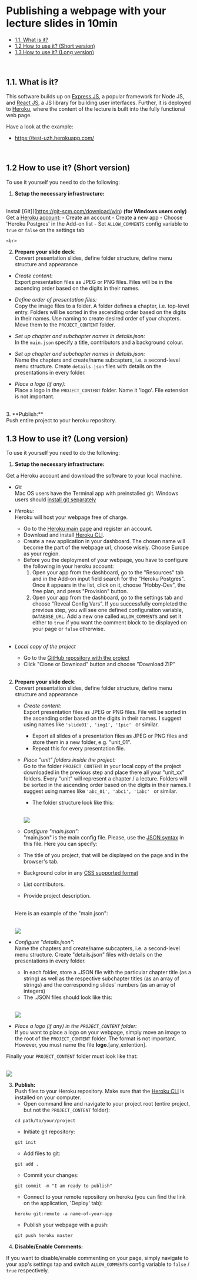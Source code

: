 Publishing a webpage with your lecture slides in 10min
====

<!-- TOC -->

- [1.1. What is it?](#11-what-is-it)
- [1.2 How to use it? (Short version)](#12-how-to-use-it-short-version)
- [1.3 How to use it? (Long version)](#13-how-to-use-it-long-version)

<!-- /TOC -->
<br>

## 1.1. What is it?

This software builds up on [Express JS](http://expressjs.com/), a popular framework for Node JS, and [React JS](https://reactjs.org/), a JS library for building user interfaces. Further, it is deployed to [Heroku](https://www.heroku.com/home), where the content of the lecture is built into the fully functional web page.

Have a look at the example:
- https://test-uzh.herokuapp.com/
<br>


## 1.2 How to use it? (Short version)

To use it yourself you need to do the following:

1. **Setup the necessary infrastructure:**

  <br> Install [Git]((https://git-scm.com/download/win) **(for Windows users only)**
  <br> Get a [Heroku account](https://www.heroku.com/home):
    - Create an  account
    - Create a new app
    - Choose 'Heroku Postgres' in the Add-on list
    - Set ```ALLOW_COMMENTS``` config variable to ```true``` or ```false``` on the settings tab

    <br>
2. **Prepare your slide deck**:
<br>Convert presentation slides, define folder structure, define menu structure and appearance

  - *Create content:*
  <br>Export presentation files as JPEG or PNG files. Files will be in the ascending order based on the digits in their names.

  - *Define order of presentation files:*
  <br> Copy the image files to a folder. A folder defines a chapter, i.e. top-level entry. Folders will be sorted in the ascending order based on the digits in their names. Use naming to create desired order of your chapters. Move them to the ```PROJECT_CONTENT``` folder.
  - *Set up chapter and subchapter names in details.json:*
  <br>In the ```main.json``` specify a title, contributors and a background colour.
  - *Set up chapter and subchapter names in details.json:*
  <br>Name the chapters and create/name subcapters, i.e. a second-level menu structure. Create ```details.json``` files with details on the presentations in every folder.
  - *Place a logo (if any):*
  <br>Place a logo in the ```PROJECT_CONTENT``` folder. Name it 'logo'. File extension is not important.

  <br>
3. **Publish:**
<br>Push entire project to your heroku repository.

<br>

## 1.3 How to use it? (Long version)

To use it yourself you need to do the following:

1. **Setup the necessary infrastructure:**

  Get a Heroku account and download the software to your local machine.
  - *Git*
  <br>Mac OS users have the Terminal app with preinstalled git. Windows users should [install git separately](https://git-scm.com/download/win)
  - *Heroku:*
  <br>Heroku will host your webpage free of charge.
      - Go to the [Heroku main page](https://www.heroku.com/home) and register an account.
      - Download and install [Heroku CLI](https://devcenter.heroku.com/articles/heroku-cli).
      - Create a new application in your dashboard. The chosen name will become the part of the webpage url, choose wisely. Choose Europe as your region.
      - Before you the deployment of your webpage, you have to configure the following in your heroku account:
        1. Open your app from the dashboard, go to the "Resources" tab and in the Add-on input field search for the "Heroku Postgres". Once it appears in the list, click on it, choose "Hobby-Dev", the free plan, and press "Provision" button.
        2. Open your app from the dashboard, go to the settings tab and choose "Reveal Config Vars". If you successfully completed the previous step, you will see one defined configuration variable, ```DATABASE_URL```. Add a new one called ```ALLOW_COMMENTS``` and set it either to ```true``` if you want the comment block to be displayed on your page or ```false``` otherwise.

    <br>
  - *Local copy of the project*

    - Go to the [GitHub repository with the project](https://github.com/cookiehunter22/react-server-slideshow)
    - Click "Clone or Download" button and choose "Download ZIP"

    <br>
2. **Prepare your slide deck**: <br>Convert presentation slides, define folder structure, define menu structure and appearance

    - *Create content:*
<br>Export presentation files as JPEG or PNG files. File will be sorted in the ascending order based on the digits in their names. I suggest using names like ```'slide01', 'img1', '1pic' ``` or similar.
        - Export all slides of a presentation files as JPEG or PNG files and store them in a new folder, e.g. "unit_01".
        - Repeat this for every presentation file.

   - *Place "unit" folders inside the project:*
<br> Go to the folder ```PROJECT_CONTENT``` in your local copy of the project downloaded in the previous step and place there all your "unit_xx" folders. Every "unit" will represent a chapter / a lecture. Folders will be sorted in the ascending order based on the digits in their names. I suggest using names like ```'abc_01', 'abc1', '1abc' ``` or similar.
        - The folder structure look like this:

        <br>![](./readme_images/1.png)
        <br>

   - *Configure "main.json":*
 <br> "main.json" is the main config file. Please, use the [JSON syntax](https://www.w3schools.com/js/js_json_syntax.asp) in this file. Here you can specify:
    - The title of you project, that will be displayed on the page and in the browser's tab.
    - Background color in any [CSS supported format](https://www.w3schools.com/cssref/css_colors_legal.asp)
    - List contributors.
    - Provide project description.

    <br>Here is an example of the "main.json":

    <br>![](./readme_images/2.png)

  - *Configure "details.json":*
<br>Name the chapters and create/name subcapters, i.e. a second-level menu structure. Create "details.json" files with details on the presentations in every folder.
    - In each folder, store a .JSON file with the particular chapter title (as a string) as well as the respective subchapter titles (as an array of strings) and the corresponding slides' numbers (as an array of integers)
    - The .JSON files should look like this:

    <br>![](./readme_images/3.png)

  - *Place a logo (if any) in the ```PROJECT_CONTENT``` folder:*
<br>If you want to place a logo on your webpage, simply move an image to the root of the ```PROJECT_CONTENT``` folder. The format is not important. However, you must name the file **logo**.[any_extention].

  Finally your ```PROJECT_CONTENT``` folder must look like that:

  <br>![](./readme_images/4.png)

3. **Publish:**
<br>Push files to your Heroku repository. Make sure that the [Heroku CLI](https://devcenter.heroku.com/articles/heroku-cli) is installed on your computer.
    - Open command line and navigate to your project root (entire project, but not the ```PROJECT_CONTENT``` folder):
    ```
    cd path/to/your/project
    ```
    - Initiate git repository:
    ```
    git init
    ```
    - Add files to git:
    ```
    git add .
    ```
    - Commit your changes:
    ```
    git commit -m "I am ready to publish"
    ```
    - Connect to your remote repository on heroku (you can find the link on the application, 'Deploy' tab):
    ```
    heroku git:remote -a name-of-your-app
    ```
    - Publish your webpage with a push:
    ```
    git push heroku master
    ```
4. **Disable/Enable Comments:**

If you want to disable/enable commenting on your page, simply navigate to your app's settings tap and switch ```ALLOW_COMMENTS``` config variable to ```false``` / ```true``` respectively.
